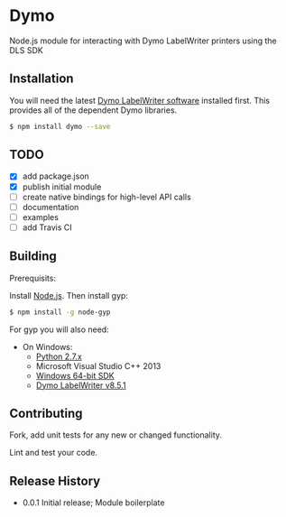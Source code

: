 # Dymo

Node.js module for interacting with Dymo LabelWriter printers using the DLS SDK

## Installation

You will need the latest [Dymo LabelWriter software](http://download.dymo.com/dymo/Software/Win/DLS8Setup.8.5.1.exe) installed first.  This provides all of the dependent Dymo libraries.

``` bash
$ npm install dymo --save
```

## TODO

- [x] add package.json
- [x] publish initial module
- [ ] create native bindings for high-level API calls
- [ ] documentation
- [ ] examples
- [ ] add Travis CI

## Building

Prerequisits:

Install [Node.js](https://nodejs.org/en/download/).  Then install gyp:

``` bash
$ npm install -g node-gyp
```

For gyp you will also need:

* On Windows:
  * [Python 2.7.x](https://www.python.org/getit/windows)
  * Microsoft Visual Studio C++ 2013
  * [Windows 64-bit SDK](https://msdn.microsoft.com/en-us/windows/desktop/bg162891.aspx)
  * [Dymo LabelWriter v8.5.1](http://download.dymo.com/dymo/Software/Win/DLS8Setup.8.5.1.exe)


## Contributing

Fork, add unit tests for any new or changed functionality.

Lint and test your code.

## Release History

* 0.0.1 Initial release; Module boilerplate
